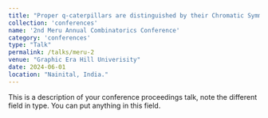 ```yaml
---
title: "Proper q-caterpillars are distinguished by their Chromatic Symmetric Functions"
collection: 'conferences'
name: '2nd Meru Annual Combinatorics Conference'
category: 'conferences'
type: "Talk"
permalink: /talks/meru-2
venue: "Graphic Era Hill Univerisity"
date: 2024-06-01
location: "Nainital, India."
---
```


This is a description of your conference proceedings talk, note the different field in type. You can put anything in this field.
